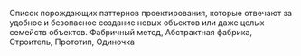 Список порождающих паттернов проектирования, которые отвечают за удобное и безопасное создание новых объектов или даже целых семейств объектов.
Фабричный метод, Абстрактная фабрика, Строитель, Прототип, Одиночка
